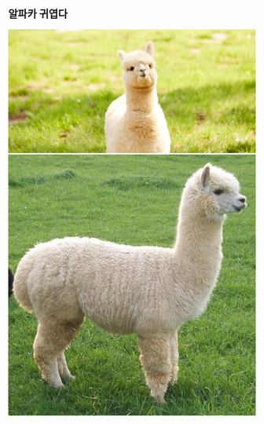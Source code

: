 ## 알파카 귀엽다
![alpaca1](https://github.com/hansoljang0330/hansoljang0330.github.io/blob/master/assets/images/alpaca1.jpg?raw=true)
![alpaca2](https://github.com/hansoljang0330/hansoljang0330.github.io/blob/master/assets/images/alpaca2.jpg?raw=true)
